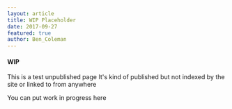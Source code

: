 ```yaml
---
layout: article
title: WIP Placeholder
date: 2017-09-27
featured: true
author: Ben_Coleman
---
```

#### WIP 
This is a test unpublished page
It's kind of published but not indexed by the site or linked to from anywhere

You can put work in progress here